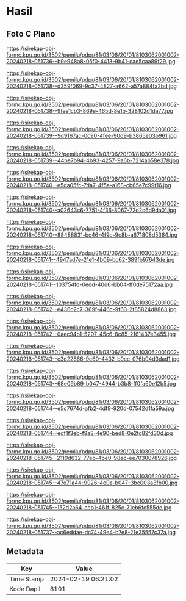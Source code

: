 # Hasil

## Foto C Plano

https://sirekap-obj-formc.kpu.go.id/3502/pemilu/pdpr/81/03/06/20/01/8103062001002-20240218-051736--b9e948a8-05f0-4413-9b41-cae5caa89f29.jpg

https://sirekap-obj-formc.kpu.go.id/3502/pemilu/pdpr/81/03/06/20/01/8103062001002-20240218-051738--d359f069-9c37-4827-a662-a57a884fa2bd.jpg

https://sirekap-obj-formc.kpu.go.id/3502/pemilu/pdpr/81/03/06/20/01/8103062001002-20240218-051738--9fee1cb3-869e-465d-8e1b-328102d1da77.jpg

https://sirekap-obj-formc.kpu.go.id/3502/pemilu/pdpr/81/03/06/20/01/8103062001002-20240218-051739--9d9167ac-0c90-4fee-90d9-b3865e03b961.jpg

https://sirekap-obj-formc.kpu.go.id/3502/pemilu/pdpr/81/03/06/20/01/8103062001002-20240218-051739--44be7b94-4b93-4257-9a6b-7214ab58e378.jpg

https://sirekap-obj-formc.kpu.go.id/3502/pemilu/pdpr/81/03/06/20/01/8103062001002-20240218-051740--e5da05fc-7da7-4f5a-a168-cb65e7c99f16.jpg

https://sirekap-obj-formc.kpu.go.id/3502/pemilu/pdpr/81/03/06/20/01/8103062001002-20240218-051740--a02643c6-7751-4f36-8067-72d2c6d9da01.jpg

https://sirekap-obj-formc.kpu.go.id/3502/pemilu/pdpr/81/03/06/20/01/8103062001002-20240218-051740--88488831-bc46-4f9c-9c8b-a671808d5364.jpg

https://sirekap-obj-formc.kpu.go.id/3502/pemilu/pdpr/81/03/06/20/01/8103062001002-20240218-051741--4947ad7e-21e1-4b09-bc62-389fb97643de.jpg

https://sirekap-obj-formc.kpu.go.id/3502/pemilu/pdpr/81/03/06/20/01/8103062001002-20240218-051741--103754fd-0edd-40d6-bb04-ff0de75172aa.jpg

https://sirekap-obj-formc.kpu.go.id/3502/pemilu/pdpr/81/03/06/20/01/8103062001002-20240218-051742--e436c2c7-369f-446c-9f63-2f85824d8863.jpg

https://sirekap-obj-formc.kpu.go.id/3502/pemilu/pdpr/81/03/06/20/01/8103062001002-20240218-051742--0aec94b1-5207-45c6-8c85-2161437e3455.jpg

https://sirekap-obj-formc.kpu.go.id/3502/pemilu/pdpr/81/03/06/20/01/8103062001002-20240218-051743--c3d22866-9e60-4432-b9ce-076b04d3dad1.jpg

https://sirekap-obj-formc.kpu.go.id/3502/pemilu/pdpr/81/03/06/20/01/8103062001002-20240218-051743--68e09b89-b047-4944-b3b8-ff0fa60e12b5.jpg

https://sirekap-obj-formc.kpu.go.id/3502/pemilu/pdpr/81/03/06/20/01/8103062001002-20240218-051744--e5c7674d-afb2-4df9-920d-07542d1fa59a.jpg

https://sirekap-obj-formc.kpu.go.id/3502/pemilu/pdpr/81/03/06/20/01/8103062001002-20240218-051744--edf1f3eb-f9a8-4e90-bed8-0e2fc82fd30d.jpg

https://sirekap-obj-formc.kpu.go.id/3502/pemilu/pdpr/81/03/06/20/01/8103062001002-20240218-051745--2110d632-77eb-4be0-98ec-ee7030078926.jpg

https://sirekap-obj-formc.kpu.go.id/3502/pemilu/pdpr/81/03/06/20/01/8103062001002-20240218-051745--47e71a44-9926-4e0a-b047-3bc003a3fb00.jpg

https://sirekap-obj-formc.kpu.go.id/3502/pemilu/pdpr/81/03/06/20/01/8103062001002-20240218-051745--152d2a64-ceb1-461f-825c-71eb6fc555de.jpg

https://sirekap-obj-formc.kpu.go.id/3502/pemilu/pdpr/81/03/06/20/01/8103062001002-20240218-051737--ac6eddae-dc74-49e4-b7e8-21e35557c37a.jpg


## Metadata

| Key        | Value               |
| ---------- | ------------------- |
| Time Stamp | 2024-02-19 06:21:02 |
| Kode Dapil | 8101                |



